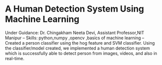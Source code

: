 # A Human Detection System Using Machine Learning
Under Guidance: Dr. Chingakham Neeta Devi, Assistant Professor,NIT Manipur
– Skills: python,numpy ,opencv ,basics of machine learning
– Created a person classifier using the hog feature and SVM classifier. Using the classifier/model created, we implemented a human
detection system which is successfully able to detect person from images, videos, and also in real-time.
